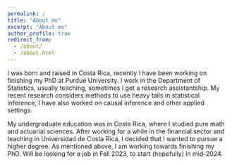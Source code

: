 ```yaml
---
permalink: /
title: "About me"
excerpt: "About me"
author_profile: true
redirect_from: 
  - /about/
  - /about.html
---
```


I was born and raised in Costa Rica, recently I have been working on finishing my PhD at Purdue University. I work in the Department of Statistics, usually teaching, sometimes I get a research assistantship. My recent research considers methods to use heavy tails in statistical inference, I have also worked on causal inference and other applied settings. 

My undergraduate education was in Costa Rica, where I studied pure math and actuarial sciences. After working for a while in the financial sector and teaching in Universidad de Costa Rica, I decided that I wanted to pursue a higher degree. As mentioned above, I am working towards finishing my PhD. Will be looking for a job in Fall 2023, to start (hopefully) in mid-2024.
